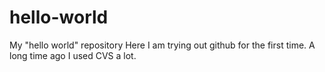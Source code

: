 # hello-world
My "hello world" repository
Here I am trying out github for the first time. A long time ago I used CVS a lot.
